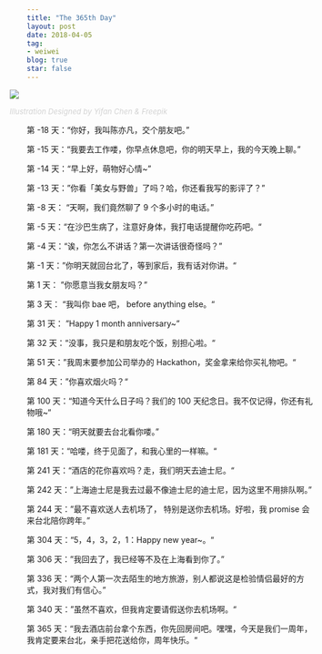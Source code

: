 ```yaml
---
title: "The 365th Day"
layout: post
date: 2018-04-05
tag:
- weiwei
blog: true
star: false
---
```

<style>
ul li {line-height: unset;}

.wrapper-hero {
  width: 112%;
  margin-left: -6%;
}
 
.fl {
  float: left;
  font-size: 50px;
  line-height: 50px;
  padding-top: 0;
  padding-right: 8px;
  padding-left: 3px;
}
</style>

<div class="wrapper-hero">

<img src="{{site.url}}/assets/images/the-365th-day.jpg" />

<a class="link-to-author"
   style="
          font-style: italic;
          text-decoration: none;
          color: lightgray;
          font-size: 13px;
          display: block;
          margin-top: 10px;
         "
href="https://www.freepik.com">Illustration Designed by Yifan Chen & Freepik</a>
</div>

第 -18 天：“你好，我叫陈亦凡，交个朋友吧。”

第 -15 天：“我要去工作喽，你早点休息吧，你的明天早上，我的今天晚上聊。”

第 -14 天：“早上好，萌物好心情~”

第 -13 天：”你看「美女与野兽」了吗？哈，你还看我写的影评了？”

第 -8 天： “天啊，我们竟然聊了 9 个多小时的电话。”

第 -5 天：“在沙巴生病了，注意好身体，我打电话提醒你吃药吧。“

第 -4 天：“诶，你怎么不讲话？第一次讲话很奇怪吗？”

第 -1 天：”你明天就回台北了，等到家后，我有话对你讲。“

第 1 天： ”你愿意当我女朋友吗？”

第 3 天： “我叫你 bae 吧， before anything else。“

第 31 天： ”Happy 1 month anniversary~”

第 32 天：“没事，我只是和朋友吃个饭，别担心啦。“

第 51 天：”我周末要参加公司举办的 Hackathon，奖金拿来给你买礼物吧。“

第 84 天：”你喜欢烟火吗？“

第 100 天：“知道今天什么日子吗？我们的 100 天纪念日。我不仅记得，你还有礼物哦~“

第 180 天：“明天就要去台北看你喽。”

第 181 天：“哈喽，终于见面了，和我心里的一样嘛。“

第 241 天：“酒店的花你喜欢吗？走，我们明天去迪士尼。“

第 242 天：”上海迪士尼是我去过最不像迪士尼的迪士尼，因为这里不用排队啊。”

第 244 天：”最不喜欢送人去机场了， 特别是送你去机场。好啦，我 promise 会来台北陪你跨年。”

第 304 天：“5，4，3，2，1：Happy new year~。“

第 306 天：”我回去了，我已经等不及在上海看到你了。”

第 336 天：“两个人第一次去陌生的地方旅游，别人都说这是检验情侣最好的方式，我对我们有信心。”

第 340 天：”虽然不喜欢，但我肯定要请假送你去机场啊。“

第 365 天：“我去酒店前台拿个东西，你先回房间吧。嘿嘿，今天是我们一周年，我肯定要来台北，亲手把花送给你，周年快乐。“